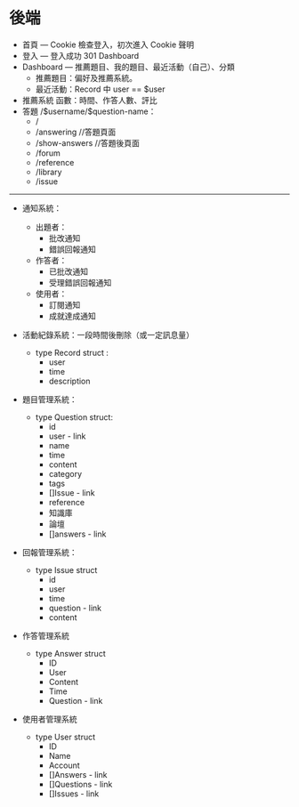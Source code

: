 # 後端

* 首頁 — Cookie 檢查登入，初次進入 Cookie 聲明
* 登入 — 登入成功 301 Dashboard
* Dashboard — 推薦題目、我的題目、最近活動（自己）、分類
  * 推薦題目：偏好及推薦系統。
  * 最近活動：Record 中 user == $user
* 推薦系統 函數：時間、作答人數、評比
* 答題 /\$username/\$question-name：
  * /
  * /answering   //答題頁面
  * /show-answers   //答題後頁面
  * /forum
  * /reference
  * /library
  * /issue

----

* 通知系統：
  * 出題者：
    * 批改通知
    * 錯誤回報通知
  * 作答者：
    * 已批改通知
    * 受理錯誤回報通知
  * 使用者：
    * 訂閱通知
    * 成就達成通知

* 活動紀錄系統：一段時間後刪除（或一定訊息量）
  * type Record struct :
    * user
    * time
    * description
* 題目管理系統：
  * type Question struct:
    * id
    * user - link
    * name
    * time
    * content
    * category
    * tags
    * []Issue - link
    * reference
    * 知識庫
    * 論壇
    * []answers - link
* 回報管理系統：
  * type Issue struct
    * id
    * user
    * time
    * question - link
    * content
* 作答管理系統
  * type Answer struct
    * ID
    * User
    * Content
    * Time
    * Question - link

* 使用者管理系統
  * type User struct
    * ID
    * Name
    * Account
    * []Answers - link
    * []Questions - link
    * []Issues - link

